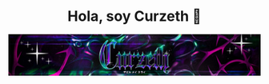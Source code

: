 <div align="center">
<h1 align="center">Hola, soy Curzeth</a> 👋</h1>
</div>
<img src="https://raw.githubusercontent.com/Curzeth/Curzeth/main/Banner.jpg">
